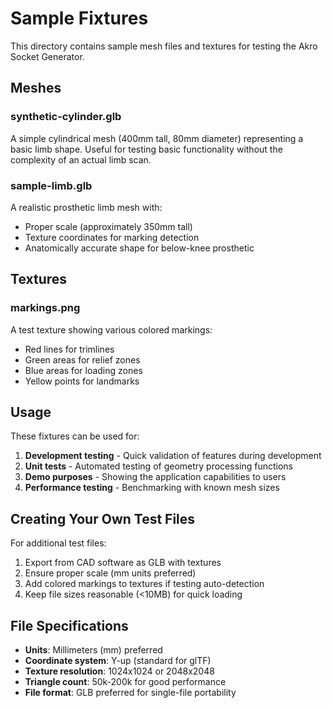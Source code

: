 # Sample Fixtures

This directory contains sample mesh files and textures for testing the Akro Socket Generator.

## Meshes

### synthetic-cylinder.glb
A simple cylindrical mesh (400mm tall, 80mm diameter) representing a basic limb shape. Useful for testing basic functionality without the complexity of an actual limb scan.

### sample-limb.glb  
A realistic prosthetic limb mesh with:
- Proper scale (approximately 350mm tall)
- Texture coordinates for marking detection
- Anatomically accurate shape for below-knee prosthetic

## Textures

### markings.png
A test texture showing various colored markings:
- Red lines for trimlines
- Green areas for relief zones  
- Blue areas for loading zones
- Yellow points for landmarks

## Usage

These fixtures can be used for:
1. **Development testing** - Quick validation of features during development
2. **Unit tests** - Automated testing of geometry processing functions
3. **Demo purposes** - Showing the application capabilities to users
4. **Performance testing** - Benchmarking with known mesh sizes

## Creating Your Own Test Files

For additional test files:
1. Export from CAD software as GLB with textures
2. Ensure proper scale (mm units preferred)
3. Add colored markings to textures if testing auto-detection
4. Keep file sizes reasonable (<10MB) for quick loading

## File Specifications

- **Units**: Millimeters (mm) preferred
- **Coordinate system**: Y-up (standard for glTF)
- **Texture resolution**: 1024x1024 or 2048x2048
- **Triangle count**: 50k-200k for good performance
- **File format**: GLB preferred for single-file portability